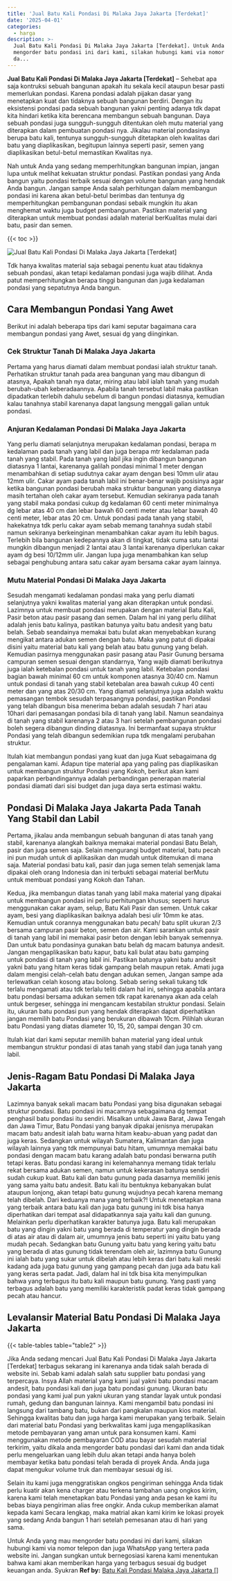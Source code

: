 ```yaml
---
title: 'Jual Batu Kali Pondasi Di Malaka Jaya Jakarta [Terdekat]'
date: '2025-04-01'
categories:
  - harga
description: >-
  Jual Batu Kali Pondasi Di Malaka Jaya Jakarta [Terdekat]. Untuk Anda yang mau
  mengorder batu pondasi ini dari kami, silakan hubungi kami via nomor telepon
  da...
---
```


**Jual Batu Kali Pondasi Di Malaka Jaya Jakarta \[Terdekat\]** – Sehebat apa saja kontruksi sebuah bangunan apakah itu sekala kecil ataupun besar pasti memerlukan pondasi. Karena pondasi adalah pijakan dasar yang menetapkan kuat dan tidaknya sebuah bangunan berdiri. Dengan itu eksistensi pondasi pada sebuah bangunan yakni penting adanya tdk dapat kita hindari ketika kita berencana membangun sebuah bangunan. Daya sebuah pondasi juga sungguh-sungguh ditentukan oleh mutu material yang diterapkan dalam pembuatan pondasi nya. Jikalau material pondasinya berupa batu kali, tentunya sungguh-sungguh ditetapkan oleh kwalitas dari batu yang diaplikasikan, begitupun lainnya seperti pasir, semen yang diaplikasikan betul-betul memastikan Kwalitas nya.

Nah untuk Anda yang sedang memperhitungkan bangunan impian, jangan lupa untuk melihat kekuatan struktur pondasi. Pastikan pondasi yang Anda bangun yaitu pondasi terbaik sesuai dengan volume bangunan yang hendak Anda bangun. Jangan sampe Anda salah perhitungan dalam membangun pondasi ini karena akan betul-betul berimbas dan tentunya dg memperhitungkan pembangunan pondasi sebaik mungkin itu akan menghemat waktu juga budget pembangunan. Pastikan material yang diterapkan untuk membuat pondasi adalah material berKualitas mulai dari batu, pasir dan semen.

{{< toc >}}

![Jual Batu Kali Pondasi Di Malaka Jaya Jakarta [Terdekat]](/images/jual-batu-kali-24.png)

Tdk hanya kwalitas material saja sebagai penentu kuat atau tidaknya sebuah pondasi, akan tetapi kedalaman pondasi juga wajib dilihat. Anda patut memperhitungkan berapa tinggi bangunan dan juga kedalaman pondasi yang sepatutnya Anda bangun.

## Cara Membangun Pondasi Yang Awet

Berikut ini adalah beberapa tips dari kami seputar bagaimana cara membangun pondasi yang Awet, sesuai dg yang diinginkan.

### Cek Struktur Tanah Di Malaka Jaya Jakarta

Pertama yang harus diamati dalam membuat pondasi ialah struktur tanah. Perhatikan struktur tanah pada area bangunan yang mau dibangun di atasnya, Apakah tanah nya datar, miring atau labil ialah tanah yang mudah berubah-ubah keberadaannya. Apabila tanah tersebut labil maka pastikan dipadatkan terlebih dahulu sebelum di bangun pondasi diatasnya, kemudian kalau tanahnya stabil karenanya dapat langsung menggali galian untuk pondasi.

### Anjuran Kedalaman Pondasi Di Malaka Jaya Jakarta

Yang perlu diamati selanjutnya merupakan kedalaman pondasi, berapa m kedalaman pada tanah yang labil dan juga berapa mtr kedalaman pada tanah yang stabil. Pada tanah yang labil jika ingin dibangun bangunan diatasnya 1 lantai, karenanya galilah pondasi minimal 1 meter dengan menambahkan di setiap sudutnya cakar ayam dengan besi 10mm ulir atau 12mm ulir. Cakar ayam pada tanah labil ini benar-benar wajib posisinya agar ketika bangunan pondasi berubah maka struktur bangunan yang diatasnya masih tertahan oleh cakar ayam tersebut. Kemudian sekiranya pada tanah yang stabil maka pondasi cukup dg kedalaman 60 centi meter minimalnya dg lebar atas 40 cm dan lebar bawah 60 centi meter atau lebar bawah 40 centi meter, lebar atas 20 cm. Untuk pondasi pada tanah yang stabil, hakekatnya tdk perlu cakar ayam sebab memang tanahnya sudah stabil namun sekiranya berkeinginan menambahkan cakar ayam itu lebih bagus. Terlebih bila bangunan kedepannya akan di tingkat, tidak cuma satu lantai mungkin dibangun menjadi 2 lantai atau 3 lantai karenanya diperlukan cakar ayam dg besi 10/12mm ulir. Jangan lupa juga menambahkan kan selup sebagai penghubung antara satu cakar ayam bersama cakar ayam lainnya.

### Mutu Material Pondasi Di Malaka Jaya Jakarta

Sesudah mengamati kedalaman pondasi maka yang perlu diamati selanjutnya yakni kwalitas material yang akan diterapkan untuk pondasi. Lazimnya untuk membuat pondasi merupakan dengan material Batu Kali, Pasir beton atau pasir pasang dan semen. Dalam hal ini yang perlu dilihat adalah jenis batu kalinya, pastikan batunya yaitu batu andesit yang batu belah. Sebab seandainya memakai batu bulat akan menyebabkan kurang mengikat antara adukan semen dengan batu. Maka yang patut di dipakai disini yaitu material batu kali yang belah atau batu gunung yang belah. Kemudian pasirnya menggunakan pasir pasang atau Pasir Gunung bersama campuran semen sesuai dengan standarnya, Yang wajib diamati berikutnya juga ialah ketebalan pondasi untuk tanah yang labil. Ketebalan pondasi bagian bawah minimal 60 cm untuk komponen atasnya 30/40 cm. Namun untuk pondasi di tanah yang stabil ketebalan area bawah cukup 40 centi meter dan yang atas 20/30 cm. Yang diamati selanjutnya juga adalah waktu pemasangan tembok sesudah terpasangnya pondasi, pastikan Pondasi yang telah dibangun bisa menerima beban adalah sesudah 7 hari atau 10hari dari pemasangan pondasi bila di tanah yang labil. Namun seandainya di tanah yang stabil karenanya 2 atau 3 hari setelah pembangunan pondasi boleh segera dibangun dinding diatasnya. Ini bermanfaat supaya struktur Pondasi yang telah dibangun sedemikian rupa tdk mengalami perubahan struktur.

Itulah kiat membangun pondasi yang kuat dan juga Kuat sebagaimana dg pengalaman kami. Adapun tipe material apa yang paling pas diaplikasikan untuk membangun struktur Pondasi yang Kokoh, berikut akan kami paparkan perbandingannya adalah perbandingan penerapan material pondasi diamati dari sisi budget dan juga daya serta estimasi waktu.

## Pondasi Di Malaka Jaya Jakarta Pada Tanah Yang Stabil dan Labil

Pertama, jikalau anda membangun sebuah bangunan di atas tanah yang stabil, karenanya alangkah baiknya memakai material pondasi Batu Belah, pasir dan juga semen saja. Selain mengurangi budget material, batu pecah ini pun mudah untuk di aplikasikan dan mudah untuk ditemukan di mana saja. Material pondasi batu kali, pasir dan juga semen telah semenjak lama dipakai oleh orang Indonesia dan ini terbukti sebagai material berMutu untuk membuat pondasi yang Kokoh dan Tahan.

Kedua, jika membangun diatas tanah yang labil maka material yang dipakai untuk membangun pondasi ini perlu perhitungan khusus; seperti harus menggunakan cakar ayam, selup, Batu Kali Pasir dan semen. Untuk cakar ayam, besi yang diaplikasikan baiknya adalah besi ulir 10mm ke atas. Kemudian untuk corannya menggunakan batu pecah/ batu split ukuran 2/3 bersama campuran pasir beton, semen dan air. Kami sarankan untuk pasir di tanah yang labil ini memakai pasir beton dengan lebih banyak semennya. Dan untuk batu pondasinya gunakan batu belah dg macam batunya andesit. Jangan mengaplikasikan batu kapur, batu kali bulat atau batu gamping untuk pondasi di tanah yang labil ini. Pastikan batunya yakni batu andesit yakni batu yang hitam keras tidak gampang belah maupun retak. Amati juga dalam mengisi celah-celah batu dengan adukan semen, Jangan sampe ada terlewatkan celah kosong atau bolong. Sebab sering sekali tukang tdk terlalu mengamati atau tdk terlalu teliti dalam hal ini, sehingga apabila antara batu pondasi bersama adukan semen tdk rapat karenanya akan ada celah untuk bergeser, sehingga ini mengancam kestabilan struktur pondasi. Selain itu, ukuran batu pondasi pun yang hendak diterapkan dapat diperhatikan jangan memilih batu Pondasi yang berukuran dibawah 10cm. Pilihlah ukuran batu Pondasi yang diatas diameter 10, 15, 20, sampai dengan 30 cm.

Itulah kiat dari kami seputar memilih bahan material yang ideal untuk membangun struktur pondasi di atas tanah yang stabil dan juga tanah yang labil.

## Jenis-Ragam Batu Pondasi Di Malaka Jaya Jakarta

Lazimnya banyak sekali macam batu Pondasi yang bisa digunakan sebagai struktur pondasi. Batu pondasi ini macamnya sebagaimana dg tempat penghasil batu pondasi itu sendiri. Misalkan untuk Jawa Barat, Jawa Tengah dan Jawa Timur, Batu Pondasi yang banyak dipakai jenisnya merupakan macam batu andesit ialah batu warna hitam keabu-abuan yang padat dan juga keras. Sedangkan untuk wilayah Sumatera, Kalimantan dan juga wilayah lainnya yang tdk mempunyai batu hitam, umumnya memakai batu pondasi dengan macam batu karang adalah batu pondasi berwarna putih tetapi keras. Batu pondasi karang ini kelemahannya memang tidak terlalu rekat bersama adukan semen, namun untuk kekerasan batunya sendiri sudah cukup kuat. Batu kali dan batu gunung pada dasarnya memiliki jenis yang sama yaitu batu andesit. Batu kali itu bentuknya kebanyakan bulat ataupun lonjong, akan tetapi batu gunung wujudnya pecah karena memang telah dibelah. Dari keduanya mana yang terbaik?! Untuk menetapkan mana yang terbaik antara batu kali dan juga batu gunung ini tdk bisa hanya diperhatikan dari tempat asal didapatkannya saja yaitu kali dan gunung. Melainkan perlu diperhatikan karakter batunya juga. Batu kali merupakan batu yang dingin yakni batu yang berada di temperatur yang dingin berada di atas air atau di dalam air, umumnya jenis batu seperti ini yaitu batu yang mudah pecah. Sedangkan batu Gunung yaitu batu yang kering yaitu batu yang berada di atas gunung tidak terendam oleh air, lazimnya batu Gunung ini ialah batu yang sukar untuk dibelah atau lebih keras dari batu kali meski kadang ada juga batu gunung yang gampang pecah dan juga ada batu kali yang keras serta padat. Jadi, dalam hal ini tdk bisa kita menyimpulkan bahwa yang terbagus itu batu kali maupun batu gunung. Yang pasti yang terbagus adalah batu yang memiliki karakteristik padat keras tidak gampang pecah atau hancur.

## Levalansir Material Batu Pondasi Di Malaka Jaya Jakarta

{{< table-tables table="table2" >}}

Jika Anda sedang mencari Jual Batu Kali Pondasi Di Malaka Jaya Jakarta \[Terdekat\] terbagus sekarang ini karenanya anda tidak salah berada di website ini. Sebab kami adalah salah satu supplier batu pondasi yang terpercaya. Insya Allah material yang kami jual yakni batu pondasi macam andesit, batu pondasi kali dan juga batu pondasi gunung. Ukuran batu pondasi yang kami jual pun yakni ukuran yang standar layak untuk pondasi rumah, gedung dan bangunan lainnya. Kami mengambil batu pondasi ini langsung dari tambang batu, bukan dari pangkalan maupun kios material. Sehingga kwalitas batu dan juga harga kami merupakan yang terbaik. Selain dari material batu Pondasi yang berkwalitas kami juga mengaplikasikan metode pembayaran yang aman untuk para konsumen kami. Kami menggunakan metode pembayaran COD atau bayar sesudah material terkirim, yaitu dikala anda mengorder batu pondasi dari kami dan anda tidak perlu mengeluarkan uang lebih dulu akan tetapi anda hanya boleh membayar ketika batu pondasi telah berada di proyek Anda. Anda juga dapat mengukur volume truk dan membayar sesuai dg isi.

Selain itu kami juga menggratiskan ongkos pengiriman sehingga Anda tidak perlu kuatir akan kena charger atau terkena tambahan uang ongkos kirim, karena kami telah menetapkan batu Pondasi yang anda pesan ke kami itu bebas biaya pengiriman alias free ongkir. Anda cukup memberikan alamat kepada kami Secara lengkap, maka matrial akan kami kirim ke lokasi proyek yang sedang Anda bangun 1 hari setelah pemesanan atau di hari yang sama.

Untuk Anda yang mau mengorder batu pondasi ini dari kami, silakan hubungi kami via nomor telepon dan juga WhatsApp yang tertera pada website ini. Jangan sungkan untuk bernegosiasi karena kami menentukan bahwa kami akan memberikan harga yang terbagus sesuai dg budget keuangan anda. Syukran
**Ref by:** [Batu Kali Pondasi Malaka Jaya Jakarta []](https://id.wikipedia.org/wiki/Batu)
